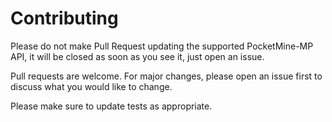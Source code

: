 # Contributing

Please do not make Pull Request updating the supported PocketMine-MP API, it will be closed as soon as you see it, just
open an issue.

Pull requests are welcome. For major changes, please open an issue first to discuss what you would like to change.

Please make sure to update tests as appropriate.

